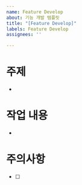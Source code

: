```yaml
---
name: Feature Develop
about: 기능 개발 템플릿
title: "[Feature Develop]"
labels: Feature Develop
assignees: ''

---
```


# 주제

-

# 작업 내용

-

# 주의사항

- [ ]
